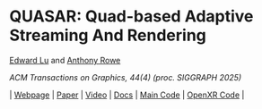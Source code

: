 # QUASAR: Quad-based Adaptive Streaming And Rendering

[Edward Lu](https://users.ece.cmu.edu/~elu2/) and [Anthony Rowe](https://users.ece.cmu.edu/~agr/)

*ACM Transactions on Graphics, 44(4) (proc. SIGGRAPH 2025)*

| [Webpage](https://quasar-gfx.github.io/) | [Paper](https://quasar-gfx.github.io/assets/quasar_siggraph_2025.pdf) | [Video](https://www.youtube.com/watch?v=vWF89pXQkC0) | [Docs](https://quasar-gfx.github.io/QUASAR/) | [Main Code](https://github.com/quasar-gfx/QUASAR) | [OpenXR Code](https://github.com/quasar-gfx/QUASAR-client) |
